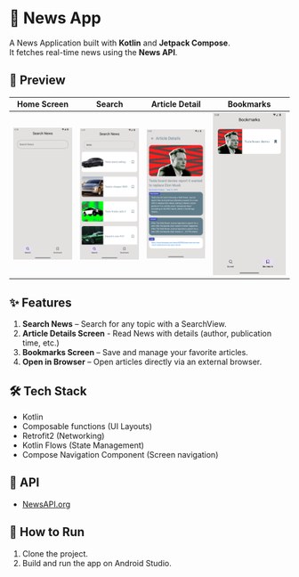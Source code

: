 # 📰 News App

A News Application built with **Kotlin** and **Jetpack Compose**.  
It fetches real-time news using the **News API**.

## 📸 Preview

| Home Screen | Search | Article Detail | Bookmarks |
|-------------|--------|----------------|-----------|
| ![Home](img1.png) | ![Search](img2.png) | ![Details](img3.png) | ![Bookmarks](img4.png) |


## ✨ Features
1. **Search News** – Search for any topic with a SearchView.
2. **Article Details Screen** - Read News with details (author, publication time, etc.)
3. **Bookmarks Screen** – Save and manage your favorite articles.
4. **Open in Browser** – Open articles directly via an external browser.

## 🛠 Tech Stack
- Kotlin
- Composable functions (UI Layouts)
- Retrofit2 (Networking)
- Kotlin Flows (State Management)
- Compose Navigation Component (Screen navigation)

## 📡 API
- [NewsAPI.org](https://newsapi.org/)

## 🚀 How to Run
1. Clone the project.
2. Build and run the app on Android Studio.
